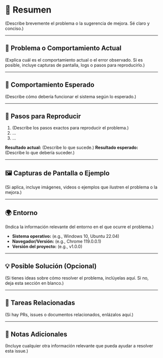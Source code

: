 # 🚀 Resumen

(Describe brevemente el problema o la sugerencia de mejora. Sé claro y conciso.)

---

## 🐛 Problema o Comportamiento Actual

(Explica cuál es el comportamiento actual o el error observado. Si es posible, incluye capturas de pantalla, logs o pasos para reproducirlo.)

---

## 🎯 Comportamiento Esperado

(Describe cómo debería funcionar el sistema según lo esperado.)

---

## 📂 Pasos para Reproducir

1. (Describe los pasos exactos para reproducir el problema.)
2. ...
3. ...

**Resultado actual:** (Describe lo que sucede.)
**Resultado esperado:** (Describe lo que debería suceder.)

---

## 🖼️ Capturas de Pantalla o Ejemplo

(Si aplica, incluye imágenes, videos o ejemplos que ilustren el problema o la mejora.)

---

## 🌍 Entorno

(Indica la información relevante del entorno en el que ocurre el problema.)
- **Sistema operativo:** (e.g., Windows 10, Ubuntu 22.04)
- **Navegador/Versión:** (e.g., Chrome 119.0.0.1)
- **Versión del proyecto:** (e.g., v1.0.0)

---

## 💡 Posible Solución (Opcional)

(Si tienes ideas sobre cómo resolver el problema, inclúyelas aquí. Si no, deja esta sección en blanco.)

---

## 📜 Tareas Relacionadas

(Si hay PRs, issues o documentos relacionados, enlázalos aquí.)

---

## 📝 Notas Adicionales

(Incluye cualquier otra información relevante que pueda ayudar a resolver esta issue.)
